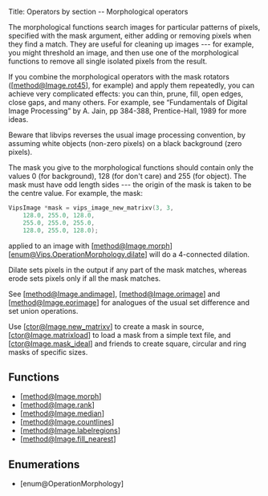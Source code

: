 Title: Operators by section -- Morphological operators

<!-- libvips/morphology -->

The morphological functions search images for particular patterns of pixels,
specified with the mask argument, either adding or removing pixels when they
find a match. They are useful for cleaning up images --- for example, you
might threshold an image, and then use one of the morphological functions
to remove all single isolated pixels from the result.

If you combine the morphological operators with the mask rotators
([method@Image.rot45], for example) and apply them repeatedly, you can
achieve very complicated effects: you can thin, prune, fill, open edges,
close gaps, and many others. For example, see “Fundamentals of Digital
Image Processing” by A. Jain, pp 384-388, Prentice-Hall, 1989 for more
ideas.

Beware that libvips reverses the usual image processing convention, by
assuming white objects (non-zero pixels) on a black background (zero
pixels).

The mask you give to the morphological functions should contain only the
values 0 (for background), 128 (for don't care) and 255 (for object). The
mask must have odd length sides --- the origin of the mask is taken to be
the centre value. For example, the mask:

```c
VipsImage *mask = vips_image_new_matrixv(3, 3,
    128.0, 255.0, 128.0,
    255.0, 255.0, 255.0,
    128.0, 255.0, 128.0);
```

applied to an image with [method@Image.morph]
[enum@Vips.OperationMorphology.dilate] will do a 4-connected dilation.

Dilate sets pixels in the output if any part of the mask matches, whereas
erode sets pixels only if all the mask matches.

See [method@Image.andimage], [method@Image.orimage] and
[method@Image.eorimage] for analogues of the usual set difference and set
union operations.

Use [ctor@Image.new_matrixv] to create a mask in source,
[ctor@Image.matrixload] to load a mask from a simple text file, and
[ctor@Image.mask_ideal] and friends to create square, circular and ring
masks of specific sizes.

## Functions

* [method@Image.morph]
* [method@Image.rank]
* [method@Image.median]
* [method@Image.countlines]
* [method@Image.labelregions]
* [method@Image.fill_nearest]

## Enumerations

* [enum@OperationMorphology]

